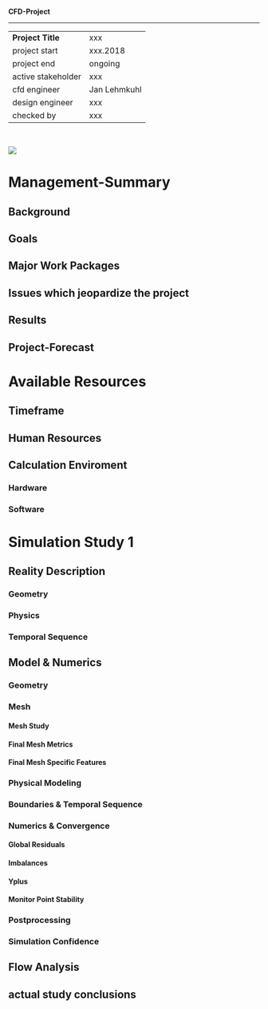 

**CFD-Project**
************************************************  
|                   |                                  |
| ----------------- | -------------------------------- |
| **Project Title** | xxx
| project start     | xxx.2018
| project end       | ongoing
| active stakeholder| xxx
| cfd engineer      | Jan Lehmkuhl
| design engineer   | xxx
| checked by        | xxx
<br>  

<!-- Please add date of printing -->

<!-- example picture for quick project identification -->
![](doc/images/XXX.png) 



Management-Summary
===============================================================================

Background
---------------------------------------------------------------------
<!-- 
* which information is needed to understand the project goals
* this should be understand by every friend or manager
 -->


Goals
---------------------------------------------------------------------
<!-- 
* which goal should be reached within this project
  * maximum 400 characters
  * bulletpoints with max 10 words
  * more explanations belong to the background
* more than one goal should be avoided
  * multiple goals are complex to reach 
* goals are about knowledge to achieve
  * e.g. optimize the flow in something, understand the physics from something
  * this is not about simulations
    * simulations are the howto-tools to reach your goals and 
    * simulations are explained later in the report
 -->


Major Work Packages
---------------------------------------------------------------------
<!-- 
* maximum 700 characters
    * detailed explanations later
* which simulations are/will be used to achieve your goals
* which special information should each study (group of similar simulations) deliver to reach the project goals
* which numbers are calculated in the postprocessing
 -->


Issues which jeopardize the project 
---------------------------------------------------------------------
<!-- 
* where are not yet solved issues or problems which can threaten the project outcome
* e.g. numerics in study 1 are bad, you don't know yet to apply special model features, ...
 -->


Results
---------------------------------------------------------------------
<!-- 
* which goals or partial goals are reached at this moment
* can be devided in parts for every study
 -->


Project-Forecast
---------------------------------------------------------------------
<!-- 
* next steps and timeframe
* whats your plan for the next week
 -->



Available Resources
===============================================================================

Timeframe
---------------------------------------------------------------------
<!-- 
* deadlines
* dependent projects
* necessary completed projects
 -->


Human Resources
---------------------------------------------------------------------
<!-- 
* full time project? 
* estimated hours per week
 -->


Calculation Enviroment
---------------------------------------------------------------------
<!-- 
* Short description of the hard- and software used to create the analysis. 
* The objective of this section is: 
  * to ensure reproducible results for the case of later reruns 
  * to be aware of the possible simulations delivered in a specified time 
 -->

### Hardware
<!-- 
|          |                                                                                        |
| -------- | ------------------------------------------------------------------ |
| Machine  | 
| System   | Host: <br> Kernel: <br> Distro:  <br> Desktop: 
| CPU      | COUNT x Name <br> Cache:  <br> Max. clock speed: XXXX MHz 
| Memory   | Manufacturer: <br> Type: <br>  Speed: XXXX MHz <br> Size: XX x XX GB 
| Graphics | Card: <br> Display Server: <br> Driver: 
 -->


### Software
<!-- 
| Task              | Programm                                          |
| ----------------- | ------------------------------------------------- |
| CAD               | 
| stl               | 
| background mesh   | OpenFoam X.x
| mesh              | OpenFoam X.x
| solver            | OpenFoam X.x
| paraview          | paraview X.X.X 
| R version         | X.X.X (20xx-xx-xx)
 -->



Simulation Study 1
===============================================================================
<!-- 
* collection of simulations which share similar geometry and settings
* together these simulation study leads to specific conclusions
* e.g. test of geometry changes
* a second study might be a simulation to determine specific boundary conditions for a first study
* describe which conclusions will be desirable from each study
 -->


Reality Description
---------------------------------------------------------------------

### Geometry
<!-- 
* description of the geometry features and their size
* use real world pictures not simplified CAD data
 -->



### Physics
<!-- 
* which physical effects occur
* make sketches to describe special effects (you need less words)

| used materials    | used place    | density   | dyn. viscosity|
| ----------------- | ------------- | --------- | ------------- |
| material 1        |               | xx [kg/m³]| xx [kg/m/s]   |


| thermodynamic value   | occurring range   |
| --------------------- | ----------------- |
| pressure              | xxx [Pa] 
| velocities            | xxx [m/s]
| temperature           | xxx [C]
 -->



### Temporal Sequence 
<!-- 
* Which stuff is changing with time 
* How is the steady-state developing if present
 -->



Model & Numerics
---------------------------------------------------------------------

### Geometry
<!-- 
* simplifications of the 3D model
* show pictures of the CAD model
 -->



### Mesh
<!-- 
* description of the general meshing approach
 -->

#### Mesh Study
<!-- 
* create mesh study and define error 
* use values of interest from Flow Analysis part
-->

#### Final Mesh Metrics
<!-- 
| Mesh                      | Value     |
| ---------------------     | --------- |
| number of hexahedra:      | 0 
| number of prisms:         | 0 
| number of wedges:         | 0 
| number of pyramids:       | 0 
| number of tet wedges:     | 0 
| number of tetrahedra:     | 0 
| number of polyhedra:      | 0 
| max skewness              | XXX
| min y+ (runXXX)           | XXX 
| max y+ (runXXX)           | XXX 
 -->
<!-- not used mesh elements can be deleted -->

#### Final Mesh Specific Features
<!-- 
* show pictures of meshing from important geometry features
* is there a specific fokus (mesh refinements at place X)
* are special features applied (boundary layers, ...)
 -->



### Physical Modeling
<!-- 
* which special physical models are applied
* e.g. bouyancy, energy transport, material models, ...
* do you have a transient or steady state simulation

| Domain    | Setting               | Value             | checked       |
| --------- | --------------------- | ----------------- | ------------- |
| Fluid     | Buoyancy              | Non               |               |
| Fluid     | Turbulence Model      | SST               |               |
| Fluid     | Reference Pressure    | X [Pa]            |               |
 -->



### Boundaries & Temporal Sequence
<!-- 
| Domain    | Setting               | Value             | checked       |
| --------- | --------------------- | ----------------- | ------------- |
| Inlet1    | Mass Flow / Vel       | XXX [m/s]         |               |
| Outlet1   | Pressure-BC           | 0 Pa              |               |
 -->



### Numerics & Convergence
<!-- 
| setting               | occuring range    |
| --------------------- | ----------------- |
| residual target       | 
| timesteps             | 


* how much calculation time needs your default simulation
* is this a transient simulation or indicate the residuals and monitor points a transient behavior
 -->

#### Global Residuals 
<!-- 
* show plots for for at least the default simulation in the postprocessing
* add more simulation runs if the values changes significant and explain when
 -->

#### Imbalances

#### Yplus
<!-- only on relevant faces -->

#### Monitor Point Stability



### Postprocessing
<!-- 
* explain the pictures and values you use to explain the flow behavior
* do not explain the flow. This should be done in the next chapter
 -->



### Simulation Confidence
<!-- 
* how exact, do you think, are the calculation results
* how big are the changes in the result, when you change the setup
 -->



Flow Analysis 
---------------------------------------------------------------------
<!-- 
* show expected behaviour to increase the confidence in the simulation
* show special and interesting flow features to get more insights
* describe for every picture what you see and you want to be seen by the reader 
* what is your conclusion of the picture
* break the results down to single numbers, e.g.: 
    * (average) velocities (at specific points of interest)
    * pressure values
* this should be the biggest part in this report

![](cfd-reports/XXX_001_Rep/Figure001.png) 
 -->



actual study conclusions
---------------------------------------------------------------------
<!-- 
* what have you learned so far in this study 
* the overall conclusions should be placed in "Results" in the Management Summary
 -->
